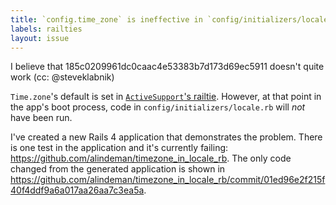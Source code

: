 ```yaml
---
title: `config.time_zone` is ineffective in `config/initializers/locale.rb`
labels: railties
layout: issue
---
```


I believe that 185c0209961dc0caac4e53383b7d173d69ec5911 doesn't quite work (cc: @steveklabnik)

`Time.zone`'s default is set in [`ActiveSupport`'s railtie](https://github.com/rails/rails/blob/c9d8481bebe55d8073256391e4f828cb2c8c3849/activesupport/lib/active_support/railtie.rb#L20). However, at that point in the app's boot process, code in `config/initializers/locale.rb` will _not_ have been run.

I've created a new Rails 4 application that demonstrates the problem. There is one test in the application and it's currently failing: https://github.com/alindeman/timezone_in_locale_rb. The only code changed from the generated application is shown in https://github.com/alindeman/timezone_in_locale_rb/commit/01ed96e2f215f40f4ddf9a6a017aa26aa7c3ea5a.

